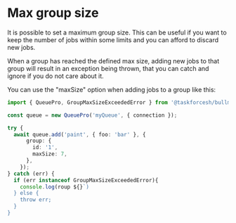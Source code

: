 # Max group size

It is possible to set a maximum group size. This can be useful if you want to keep the number of jobs within some limits and you can afford to discard new jobs.

When a group has reached the defined max size, adding new jobs to that group will result in an exception being thrown, that you can catch and ignore if you do not care about it.

You can use the "maxSize" option when adding jobs to a group like this:

```typescript
import { QueuePro, GroupMaxSizeExceededError } from '@taskforcesh/bullmq-pro';

const queue = new QueuePro('myQueue', { connection });

try {
  await queue.add('paint', { foo: 'bar' }, {
      group: {
        id: '1',
        maxSize: 7,
      },
    });
} catch (err) {
  if (err instanceof GroupMaxSizeExceededError){
    console.log(roup ${}`)
  } else {
    throw err;
  }
}

```
